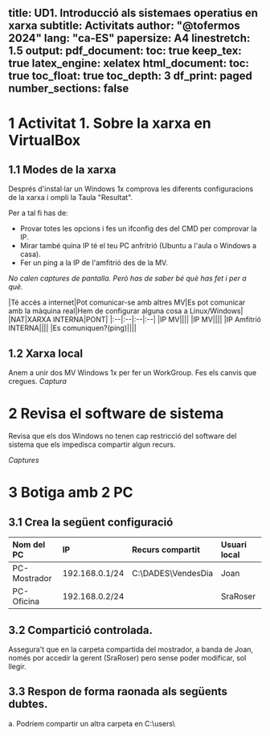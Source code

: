 title: UD1. Introducció als sistemaes operatius en xarxa
subtitle: Activitats
author: "@tofermos 2024"
lang: "ca-ES"
papersize: A4
linestretch: 1.5
output:
  pdf_document:
    toc: true
    keep_tex: true
    latex_engine: xelatex
  html_document:
    toc: true
    toc_float: true
    toc_depth: 3
    df_print: paged
    number_sections: false
---

# 1 Activitat 1. Sobre la xarxa en VirtualBox

## 1.1 Modes de la xarxa

Després d'instal·lar un Windows 1x comprova les diferents configuracions de la xarxa i ompli la Taula "Resultat".

Per a tal fi has de:

* Provar totes les opcions i fes un ifconfig des del CMD per comprovar la IP. 
* Mirar també quina IP té el teu PC anfritrió (Ubuntu a l'aula o Windows a casa).
* Fer un ping a la IP de l'amfitrió des de la MV.

*No calen captures de pantalla. Però has de saber bé què has fet i per a què.*

|Té accés a internet|Pot comunicar-se amb altres MV|Es pot comunicar amb la màquina real|Hem de configurar alguna cosa a Linux/Windows|
|NAT|XARXA INTERNA|PONT|
|:--|:--|:--|:--|
|IP MV||||
|IP MV||||
|IP Amfitrió INTERNA||||
|Es comuniquen?(ping)||||

## 1.2 Xarxa local

Anem a unir dos MV Windows 1x per fer un WorkGroup. Fes els canvis que cregues.
*Captura*

# 2 Revisa el software de sistema

Revisa que els dos Windows no tenen cap restricció del software del sistema que els impedisca compartir algun recurs.

*Captures*

# 3 Botiga amb 2 PC

## 3.1 Crea la següent configuració

|Nom del PC|IP|Recurs compartit|Usuari local|
|:--|:--|:--|:--|
|PC-Mostrador|192.168.0.1/24|C:\\DADES\\VendesDia|Joan|
|PC-Oficina|192.168.0.2/24| |SraRoser|

## 3.2 Compartició controlada.

Assegura't que en la carpeta compartida del mostrador, a banda de Joan, només por accedir la gerent (SraRoser) pero sense poder modificar, sol llegir.

## 3.3 Respon de forma raonada als següents dubtes.

a.  Podríem compartir un altra carpeta en C:\users\

